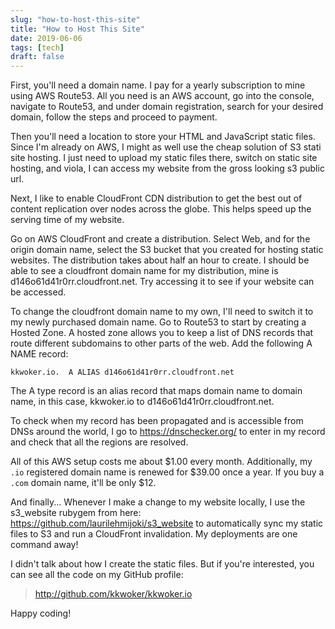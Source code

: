 ```yaml
---
slug: "how-to-host-this-site"
title: "How to Host This Site"
date: 2019-06-06
tags: [tech]
draft: false
---
```


First, you'll need a domain name. I pay for a yearly subscription to
mine using AWS Route53. All you need is an AWS account, go into the
console, navigate to Route53, and under domain registration, search for
your desired domain, follow the steps and proceed to payment.

Then you'll need a location to store your HTML and JavaScript static files.
Since I'm already on AWS, I might as well use the cheap solution of S3
stati site hosting. I just need to upload my static files there, switch
on static site hosting, and viola, I can access my website from the
gross looking s3 public url.

Next, I like to enable CloudFront CDN distribution to get the best out
of content replication over nodes across the globe. This helps speed up
the serving time of my website.

Go on AWS CloudFront and create a distribution. Select Web, and for the
origin domain name, select the S3 bucket that you created for hosting
static websites. The distribution takes about half an hour to create.
I should be able to see a cloudfront domain name for my distribution, mine is
 d146o61d41r0rr.cloudfront.net. Try accessing it to see if your website
can be accessed.

To change the cloudfront domain name to my own, I'll need to switch it to my newly purchased
domain name. Go to Route53 to start by creating a Hosted Zone. A hosted
zone allows you to keep a list of DNS records that route different
subdomains to other parts of the web. Add the following A NAME record:

```
kkwoker.io.  A ALIAS d146o61d41r0rr.cloudfront.net
```

The A type record is an alias record that maps domain name to domain
name, in this case, kkwoker.io to d146o61d41r0rr.cloudfront.net.

To check when my record has been propagated and is accessible from DNSs
around the world, I go to https://dnschecker.org/ to enter in my record
and check that all the regions are resolved.

All of this AWS setup costs me about $1.00 every month. Additionally, my
`.io` registered domain name is renewed for $39.00 once a year. If you buy a
`.com` domain name, it'll be only $12.

And finally... Whenever I make a change to my website locally, I use the
s3_website rubygem from here:
https://github.com/laurilehmijoki/s3_website to automatically sync my
static files to S3 and run a CloudFront invalidation. My deployments are
one command away!

I didn't talk about how I create the static files. But if you're
interested, you can see all the code on my GitHub profile:

> http://github.com/kkwoker/kkwoker.io


Happy coding!
